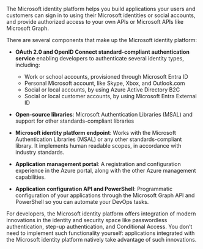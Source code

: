 The Microsoft identity platform helps you build applications your users and customers can sign in to using their Microsoft identities or social accounts, and provide authorized access to your own APIs or Microsoft APIs like Microsoft Graph.

There are several components that make up the Microsoft identity platform:

* **OAuth 2.0 and OpenID Connect standard-compliant authentication service** enabling developers to authenticate several identity types, including:

    * Work or school accounts, provisioned through Microsoft Entra ID
    * Personal Microsoft account, like Skype, Xbox, and Outlook.com
    * Social or local accounts, by using Azure Active Directory B2C
    * Social or local customer accounts, by using Microsoft Entra External ID

* **Open-source libraries**: Microsoft Authentication Libraries (MSAL) and support for other standards-compliant libraries
* **Microsoft identity platform endpoint**: Works with the Microsoft Authentication Libraries (MSAL) or any other standards-compliant library. It implements human readable scopes, in accordance with industry standards.
* **Application management portal**: A registration and configuration experience in the Azure portal, along with the other Azure management capabilities.
* **Application configuration API and PowerShell**: Programmatic configuration of your applications through the Microsoft Graph API and PowerShell so you can automate your DevOps tasks.

For developers, the Microsoft identity platform offers integration of modern innovations in the identity and security space like passwordless authentication, step-up authentication, and Conditional Access. You don’t need to implement such functionality yourself: applications integrated with the Microsoft identity platform natively take advantage of such innovations.
